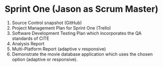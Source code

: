 # Sprint One (Jason as Scrum Master)
1. Source Control snapshot (GitHub)
2. Project Management Plan for Sprint One (Trello)
3. Software Development Testing Plan which incorporates the QA standards of CITE
4. Analysis Report
5. Multi-Platform Report (adaptive v responsive)
6. Demonstrate the movie database application which uses the chosen option (adaptive
or responsive).
